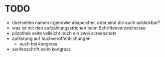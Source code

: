 # TODO

- überseiten namen irgendwie abspeicher, oder sind die auch anklickbar?
- was ist mit den aufzählungsstrichen beim Schriftenverzeichnisse
- pilzothek seite velleicht noch ein zwei screenshots
- auflistung auf  buchveröffentlichungen
    - auch bei kongress
- serifenschrift beim kongress